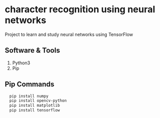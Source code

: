 
# character recognition using neural networks

Project to learn and study neural networks using TensorFlow

## Software & Tools

1. Python3
2. Pip

## Pip Commands

```bash
  pip install numpy
  pip install opencv-python
  pip install matplotlib
  pip install tensorflow
```


